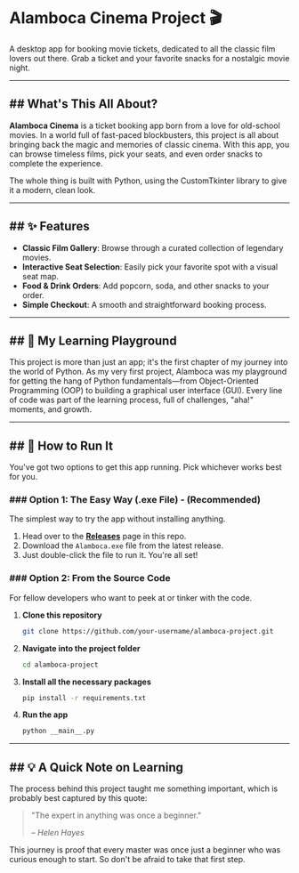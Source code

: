 # Alamboca Cinema Project 🎬

A desktop app for booking movie tickets, dedicated to all the classic film lovers out there. Grab a ticket and your favorite snacks for a nostalgic movie night.

-----

## \#\# What's This All About?

**Alamboca Cinema** is a ticket booking app born from a love for old-school movies. In a world full of fast-paced blockbusters, this project is all about bringing back the magic and memories of classic cinema. With this app, you can browse timeless films, pick your seats, and even order snacks to complete the experience.

The whole thing is built with Python, using the CustomTkinter library to give it a modern, clean look.

-----

## \#\# ✨ Features

  * **Classic Film Gallery**: Browse through a curated collection of legendary movies.
  * **Interactive Seat Selection**: Easily pick your favorite spot with a visual seat map.
  * **Food & Drink Orders**: Add popcorn, soda, and other snacks to your order.
  * **Simple Checkout**: A smooth and straightforward booking process.

-----

## \#\# 🌱 My Learning Playground

This project is more than just an app; it's the first chapter of my journey into the world of Python. As my very first project, Alamboca was my playground for getting the hang of Python fundamentals—from Object-Oriented Programming (OOP) to building a graphical user interface (GUI). Every line of code was part of the learning process, full of challenges, "aha\!" moments, and growth.

-----

## \#\# 🔧 How to Run It

You've got two options to get this app running. Pick whichever works best for you.

### \#\#\# Option 1: The Easy Way (.exe File) - (Recommended)

The simplest way to try the app without installing anything.

1.  Head over to the **[Releases](https://www.google.com/search?q=https://github.com/your-username/your-repo/releases)** page in this repo.
2.  Download the `Alamboca.exe` file from the latest release.
3.  Just double-click the file to run it. You're all set\!

### \#\#\# Option 2: From the Source Code

For fellow developers who want to peek at or tinker with the code.

1.  **Clone this repository**

    ```sh
    git clone https://github.com/your-username/alamboca-project.git
    ```

2.  **Navigate into the project folder**

    ```sh
    cd alamboca-project
    ```

3.  **Install all the necessary packages**

    ```sh
    pip install -r requirements.txt
    ```

4.  **Run the app**

    ```sh
    python __main__.py
    ```

-----

## \#\# 💡 A Quick Note on Learning

The process behind this project taught me something important, which is probably best captured by this quote:

> "The expert in anything was once a beginner."
>
> – *Helen Hayes*

This journey is proof that every master was once just a beginner who was curious enough to start. So don't be afraid to take that first step.
